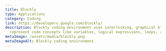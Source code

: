 ```yaml
---
title: Blockly
type: Applications
category: Coding
link: https://developers.google.com/blockly/
description: Blockly coding environment uses interlocking, graphical blocks to
  represent code concepts like variables, logical expressions, loops, and more.
metaImage: /assets/media/blockly.png
metaImageAlt: Blockly coding environment.
---
```

